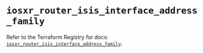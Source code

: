 # `iosxr_router_isis_interface_address_family`

Refer to the Terraform Registry for docs: [`iosxr_router_isis_interface_address_family`](https://registry.terraform.io/providers/ciscodevnet/iosxr/0.6.0/docs/resources/router_isis_interface_address_family).
